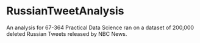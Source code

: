 # RussianTweetAnalysis
An analysis for 67-364 Practical Data Science ran on a dataset of 200,000 deleted Russian Tweets released by NBC News.
